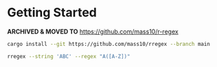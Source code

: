 # Getting Started

**ARCHIVED & MOVED TO** https://github.com/mass10/r-regex

```sh
cargo install --git https://github.com/mass10/rregex --branch main

rregex --string 'ABC' --regex "A([A-Z])"
```
